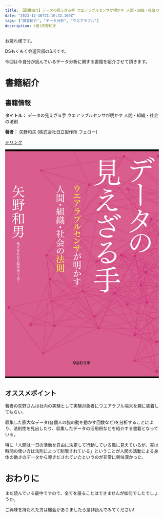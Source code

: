 ```yaml
---
title: 【図書紹介】データの見えざる手 ウエアラブルセンサが明かす 人間・組織・社会の法則 
date: "2023-12-16T21:10:32.169Z"
tags: ["図書紹介", "データ分析", "ウエアラブル"]
description: (著)矢野和夫 
---
```


お疲れ様です。

DSもくもく会運営部のS.Kです。

今回は今自分が読んでいるデータ分析に関する書籍を紹介させて頂きます。

# 書籍紹介

## 書籍情報

**タイトル：** データの見えざる手 ウエアラブルセンサが明かす 人間・組織・社会の法則 

**著者：** 矢野和夫 (株式会社日立製作所 フェロー)

[☞リンク](https://amzn.asia/d/1897Dtr)

![bookcover](./bookcover1.png)


## オススメポイント

著者の矢野さんは社内の実験として実験対象者にウエアラブル端末を腕に装着してもらい、

収集した膨大なデータ(各個人の腕の動を動かす回数など)を分析することにより、法則性を見出したり、収集したデータの活用例などを紹介する書籍となっている。

特に「人間は一日の活動を自由に決定して行動している風に見えているが、実は時間の使い方は法則によって制限されている」ということが人間の活動による身体の動きのデータから導きだされていたというのが非常に興味深かった。

# おわりに
まだ読んでいる最中ですので、全てを語ることはできませんが如何でしたでしょうか。

ご興味を持たれた方は機会がありましたら是非読んでみてください!